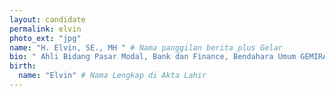 ```yaml
---
layout: candidate
permalink: elvin
photo_ext: "jpg"
name: "H. Elvin, SE., MH " # Nama panggilan berita plus Gelar
bio: " Ahli Bidang Pasar Modal, Bank dan Finance, Bendahara Umum GEMIRA 2018 dan Dewan Pakar Dekopin (Bidang Finance) 2005 s/d 2010." #140 karakter
birth:
  name: "Elvin" # Nama Lengkap di Akta Lahir
---
```

